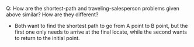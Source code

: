 Q: How are the shortest-path and traveling-salesperson problems given above similar? How are they different?

- Both want to find the shortest path to go from A point to B point, but the first one only needs to arrive at the final locate, while the second wants to return to the initial point.